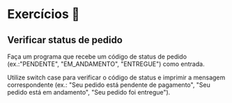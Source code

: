 # Exercícios 🌟

## Verificar status de pedido

Faça um programa que recebe um código de status de pedido (ex.:"PENDENTE", "EM_ANDAMENTO", "ENTREGUE") como entrada.

Utilize switch case para verificar o código de status e imprimir a mensagem correspondente (ex.: "Seu pedido está pendente de pagamento", "Seu pedido está em andamento", "Seu pedido foi entregue").